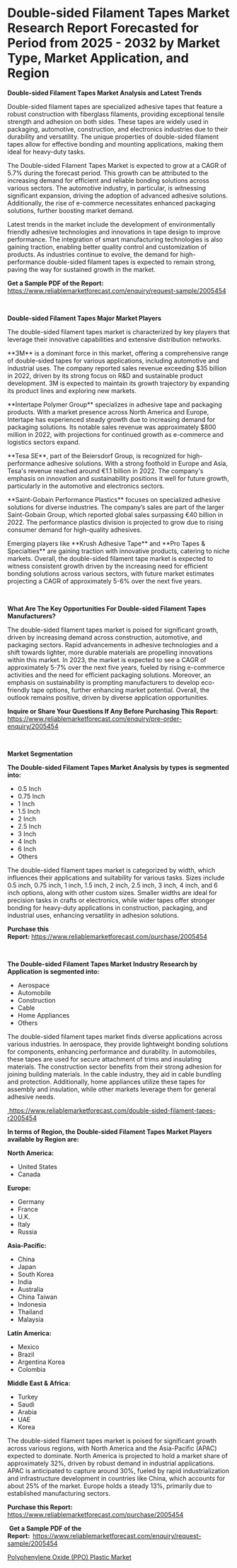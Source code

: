 <p><h1>Double-sided Filament Tapes Market Research Report Forecasted for Period from 2025 -  2032 by Market Type, Market Application, and Region</h1></p><p><strong>Double-sided Filament Tapes Market Analysis and Latest Trends</strong></p>
<p><p>Double-sided filament tapes are specialized adhesive tapes that feature a robust construction with fiberglass filaments, providing exceptional tensile strength and adhesion on both sides. These tapes are widely used in packaging, automotive, construction, and electronics industries due to their durability and versatility. The unique properties of double-sided filament tapes allow for effective bonding and mounting applications, making them ideal for heavy-duty tasks.</p><p>The Double-sided Filament Tapes Market is expected to grow at a CAGR of 5.7% during the forecast period. This growth can be attributed to the increasing demand for efficient and reliable bonding solutions across various sectors. The automotive industry, in particular, is witnessing significant expansion, driving the adoption of advanced adhesive solutions. Additionally, the rise of e-commerce necessitates enhanced packaging solutions, further boosting market demand.</p><p>Latest trends in the market include the development of environmentally friendly adhesive technologies and innovations in tape design to improve performance. The integration of smart manufacturing technologies is also gaining traction, enabling better quality control and customization of products. As industries continue to evolve, the demand for high-performance double-sided filament tapes is expected to remain strong, paving the way for sustained growth in the market.</p></p>
<p><strong>Get a Sample PDF of the Report:&nbsp;</strong> <a href="https://www.reliablemarketforecast.com/enquiry/request-sample/2005454?utm_campaign=2481&utm_medium=2&utm_source=Github&utm_content=ia&utm_term=03042025&utm_id=double-sided-filament-tapes">https://www.reliablemarketforecast.com/enquiry/request-sample/2005454</a></p>
<p>&nbsp;</p>
<p><strong>Double-sided Filament Tapes Major Market Players</strong></p>
<p><p>The double-sided filament tapes market is characterized by key players that leverage their innovative capabilities and extensive distribution networks. </p><p>**3M** is a dominant force in this market, offering a comprehensive range of double-sided tapes for various applications, including automotive and industrial uses. The company reported sales revenue exceeding $35 billion in 2022, driven by its strong focus on R&D and sustainable product development. 3M is expected to maintain its growth trajectory by expanding its product lines and exploring new markets.</p><p>**Intertape Polymer Group** specializes in adhesive tape and packaging products. With a market presence across North America and Europe, Intertape has experienced steady growth due to increasing demand for packaging solutions. Its notable sales revenue was approximately $800 million in 2022, with projections for continued growth as e-commerce and logistics sectors expand.</p><p>**Tesa SE**, part of the Beiersdorf Group, is recognized for high-performance adhesive solutions. With a strong foothold in Europe and Asia, Tesa's revenue reached around €1.1 billion in 2022. The company's emphasis on innovation and sustainability positions it well for future growth, particularly in the automotive and electronics sectors.</p><p>**Saint-Gobain Performance Plastics** focuses on specialized adhesive solutions for diverse industries. The company’s sales are part of the larger Saint-Gobain Group, which reported global sales surpassing €40 billion in 2022. The performance plastics division is projected to grow due to rising consumer demand for high-quality adhesives.</p><p>Emerging players like **Krush Adhesive Tape** and **Pro Tapes & Specialties** are gaining traction with innovative products, catering to niche markets. Overall, the double-sided filament tape market is expected to witness consistent growth driven by the increasing need for efficient bonding solutions across various sectors, with future market estimates projecting a CAGR of approximately 5-6% over the next five years.</p></p>
<p>&nbsp;</p>
<p><strong>What Are The Key Opportunities For Double-sided Filament Tapes Manufacturers?</strong></p>
<p><p>The double-sided filament tapes market is poised for significant growth, driven by increasing demand across construction, automotive, and packaging sectors. Rapid advancements in adhesive technologies and a shift towards lighter, more durable materials are propelling innovations within this market. In 2023, the market is expected to see a CAGR of approximately 5-7% over the next five years, fueled by rising e-commerce activities and the need for efficient packaging solutions. Moreover, an emphasis on sustainability is prompting manufacturers to develop eco-friendly tape options, further enhancing market potential. Overall, the outlook remains positive, driven by diverse application opportunities.</p></p>
<p><strong>Inquire or Share Your Questions If Any Before Purchasing This Report:</strong> <a href="https://www.reliablemarketforecast.com/enquiry/pre-order-enquiry/2005454?utm_campaign=2481&utm_medium=2&utm_source=Github&utm_content=ia&utm_term=03042025&utm_id=double-sided-filament-tapes">https://www.reliablemarketforecast.com/enquiry/pre-order-enquiry/2005454</a></p>
<p>&nbsp;</p>
<p><strong>Market Segmentation</strong></p>
<p><strong>The Double-sided Filament Tapes Market Analysis by types is segmented into:</strong></p>
<p><ul><li>0.5 Inch</li><li>0.75 Inch</li><li>1 Inch</li><li>1.5 Inch</li><li>2 Inch</li><li>2.5 Inch</li><li>3 Inch</li><li>4 Inch</li><li>6 Inch</li><li>Others</li></ul></p>
<p><p>The double-sided filament tapes market is categorized by width, which influences their applications and suitability for various tasks. Sizes include 0.5 inch, 0.75 inch, 1 inch, 1.5 inch, 2 inch, 2.5 inch, 3 inch, 4 inch, and 6 inch options, along with other custom sizes. Smaller widths are ideal for precision tasks in crafts or electronics, while wider tapes offer stronger bonding for heavy-duty applications in construction, packaging, and industrial uses, enhancing versatility in adhesion solutions.</p></p>
<p><strong>Purchase this Report:&nbsp;</strong><a href="https://www.reliablemarketforecast.com/purchase/2005454?utm_campaign=2481&utm_medium=2&utm_source=Github&utm_content=ia&utm_term=03042025&utm_id=double-sided-filament-tapes">https://www.reliablemarketforecast.com/purchase/2005454</a></p>
<p>&nbsp;</p>
<p><strong>The Double-sided Filament Tapes Market Industry Research by Application is segmented into:</strong></p>
<p><ul><li>Aerospace</li><li>Automobile</li><li>Construction</li><li>Cable</li><li>Home Appliances</li><li>Others</li></ul></p>
<p><p>The double-sided filament tapes market finds diverse applications across various industries. In aerospace, they provide lightweight bonding solutions for components, enhancing performance and durability. In automobiles, these tapes are used for secure attachment of trims and insulating materials. The construction sector benefits from their strong adhesion for joining building materials. In the cable industry, they aid in cable bundling and protection. Additionally, home appliances utilize these tapes for assembly and insulation, while other markets leverage them for general adhesive needs.</p></p>
<p><a href="https://www.reliablemarketforecast.com/double-sided-filament-tapes-r2005454?utm_campaign=2481&utm_medium=2&utm_source=Github&utm_content=ia&utm_term=03042025&utm_id=double-sided-filament-tapes">&nbsp;https://www.reliablemarketforecast.com/double-sided-filament-tapes-r2005454</a></p>
<p><strong>In terms of Region, the Double-sided Filament Tapes Market Players available by Region are:</strong></p>
<p>
    <p> <strong> North America: </strong>
        <ul>
            <li>United States</li>
            <li>Canada</li>
        </ul>
        </p> 
    <p> <strong> Europe: </strong>
        <ul>
            <li>Germany</li>
            <li>France</li>
            <li>U.K.</li>
            <li>Italy</li>
            <li>Russia</li>
        </ul>
        </p> 
    <p> <strong> Asia-Pacific: </strong>
        <ul>
            <li>China</li>
            <li>Japan</li>
            <li>South Korea</li>
            <li>India</li>
            <li>Australia</li>
            <li>China Taiwan</li>
            <li>Indonesia</li>
            <li>Thailand</li>
            <li>Malaysia</li>
        </ul>
        </p> 
    <p> <strong> Latin America: </strong>
        <ul>
            <li>Mexico</li>
            <li>Brazil</li>
            <li>Argentina Korea</li>
            <li>Colombia</li>
        </ul>
        </p> 
    <p> <strong> Middle East & Africa: </strong>
        <ul>
            <li>Turkey</li>
            <li>Saudi</li>
            <li>Arabia</li>
            <li>UAE</li>
            <li>Korea</li>
        </ul>
    </p>
    </p>
<p><p>The double-sided filament tapes market is poised for significant growth across various regions, with North America and the Asia-Pacific (APAC) expected to dominate. North America is projected to hold a market share of approximately 32%, driven by robust demand in industrial applications. APAC is anticipated to capture around 30%, fueled by rapid industrialization and infrastructure development in countries like China, which accounts for about 25% of the market. Europe holds a steady 13%, primarily due to established manufacturing sectors.</p></p>
<p><strong>Purchase this Report: </strong><a href="https://www.reliablemarketforecast.com/purchase/2005454?utm_campaign=2481&utm_medium=2&utm_source=Github&utm_content=ia&utm_term=03042025&utm_id=double-sided-filament-tapes">https://www.reliablemarketforecast.com/purchase/2005454</a></p>
<p>&nbsp;<strong>Get a Sample PDF of the Report:&nbsp;&nbsp;</strong><a href="https://www.reliablemarketforecast.com/enquiry/request-sample/2005454?utm_campaign=2481&utm_medium=2&utm_source=Github&utm_content=ia&utm_term=03042025&utm_id=double-sided-filament-tapes">https://www.reliablemarketforecast.com/enquiry/request-sample/2005454</a></p>
<p><strong></strong></p>
<p><p><a href="https://github.com/ovtkosle/Market-Research-Report-List-1/blob/main/polyphenylene-oxide-ppo-plastic-market.md?utm_campaign=2481&utm_medium=2&utm_source=Github&utm_content=ia&utm_term=03042025&utm_id=double-sided-filament-tapes">Polyphenylene Oxide (PPO) Plastic Market</a></p></p>